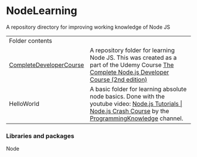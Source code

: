 # NodeLearning
A repository directory for improving working knowledge of Node JS

<table>
<tr>
<td colspan="2">
Folder contents
</td>
</tr>
<tr>
<td>
<a href="./CompleteDeveloperCourse">CompleteDeveloperCourse</a>
</td>
<td>
A repository folder for learning Node JS. This was created as a part of the Udemy Course <a href="https://www.udemy.com/the-complete-nodejs-developer-course-2/learn/v4/overview">The Complete Node.js Developer Course (2nd edition)</a>
</td>
</tr>
<tr>
<td>
HelloWorld
</td>
<td>
A basic folder for learning absolute node basics. Done with the youtube video: <a href="https://www.youtube.com/watch?v=q-JVfek1fc0">Node.js Tutorials | Node.js Crash Course</a> by the <a href="https://www.youtube.com/channel/UCs6nmQViDpUw0nuIx9c_WvA">ProgrammingKnowledge</a> channel.
</td>
</tr>
<table>

<h3>Libraries and packages </h3>
<dl>
<dt>Node</dt>
</dl>
